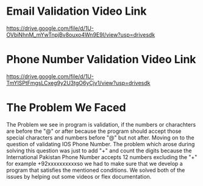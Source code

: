 # Email Validation Video Link #
https://drive.google.com/file/d/1U-OVbiNhnM_mYwTnpjBv8ouxo4Wn9E9I/view?usp=drivesdk

# Phone Number Validation Video Link #
https://drive.google.com/file/d/1U-TmYlSPtFmgsLCxeg9y2U3tgO6yCjv1/view?usp=drivesdk

# The Problem We Faced  #
The Problem we see in program is validation, if the numbers or charachters are before the "@" or after because the program should accept those special characters and numbers before "@" but not after.
Moving on to the question of validating IOS Phone Number. The problem which arose during solving this question was just to add "+" and count the digits because the International Pakistan Phone Number accepts 12 numbers excluding the "+" for example +92xxxxxxxxxxso we had to make sure that we develop a program that satisfies the mentioned conditions.
We solved both of the issues by helping out some videos or flex documentation.

